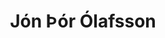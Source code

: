 ---
title: Jón Þór Ólafsson
layout: representative
lang: is
category: parliament
description: Þingmaður Pírata
banner_image: /assets/img/jon-thor.jpg
representative: jón-þór
---